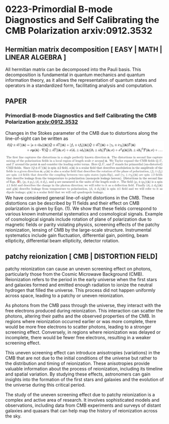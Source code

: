 # 0223-Primordial B-mode Diagnostics and Self Calibrating the CMB Polarization arxiv:0912.3532

## Hermitian matrix decomposition \[ EASY | MATH | LINEAR ALGEBRA ]

All hermitian matrix can be decomposed into the Pauli basis. This decomposition is fundamental in quantum mechanics and quantum information theory, as it allows the representation of quantum states and operators in a standardized form, facilitating analysis and computation.

## PAPER

### Primordial B-mode Diagnostics and Self Calibrating the CMB Polarization [arxiv:0912.3532](https://arxiv.org/abs/0912.3532v1)

Changes in the Stokes parameter of the CMB due to distortions along the line-of-sight can be written as ![distortion of stokes parameter](../../2024/fig/0223_1.jpg) ![parameter meaning](../../2024/fig/0223_2.jpg) We have considered general line-of-sight distortions in the CMB. These distortions can be described by 11 fields and their effect on CMB polarization is given by Eqn. (1). We show that these fields correspond to various known instrumental systematics and cosmological signals. Example of cosmological signals include rotation of plane of polarization due to magnetic fields or parity violating physics, screening effects of the patchy reionization, lensing of CMB by the large-scale structure. Instrumental systematics include gain fluctuation, differential gain, pointing, beam ellipticity, differential beam ellipticity, detector rotation.

## patchy reionization \[ CMB | DISTORTION FIELD]

patchy reionization can cause an uneven screening effect on photons, particularly those from the Cosmic Microwave Background (CMB). Reionization refers to the period in the early universe when the first stars and galaxies formed and emitted enough radiation to ionize the neutral hydrogen that filled the universe. This process did not happen uniformly across space, leading to a patchy or uneven reionization.

As photons from the CMB pass through the universe, they interact with the free electrons produced during reionization. This interaction can scatter the photons, altering their paths and the observed properties of the CMB. In regions where reionization occurred earlier or was more complete, there would be more free electrons to scatter photons, leading to a stronger screening effect. Conversely, in regions where reionization was delayed or incomplete, there would be fewer free electrons, resulting in a weaker screening effect.

This uneven screening effect can introduce anisotropies (variations) in the CMB that are not due to the initial conditions of the universe but rather to the distribution and timing of reionization. These anisotropies provide valuable information about the process of reionization, including its timeline and spatial variation. By studying these effects, astronomers can gain insights into the formation of the first stars and galaxies and the evolution of the universe during this critical period.

The study of the uneven screening effect due to patchy reionization is a complex and active area of research. It involves sophisticated models and observations, including data from CMB experiments and surveys of distant galaxies and quasars that can help map the history of reionization across the sky.
